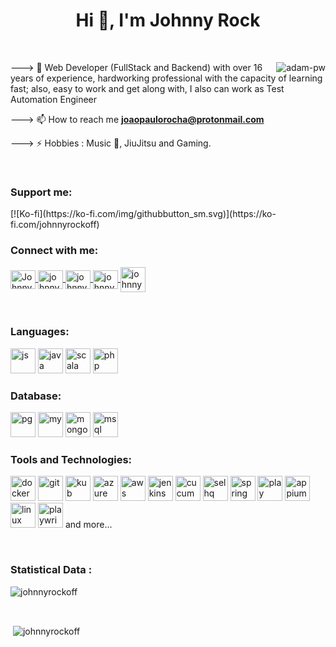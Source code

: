 <h1 align="center">Hi 👋, I'm Johnny Rock</h1>
<br>
<p>
   <img align="right" src="https://github.com/Adam-pw/Adam-pw/blob/main/animation_500_kxa883sd.gif" alt="adam-pw" />
</p>

---> 🌱 Web Developer (FullStack and Backend) with over 16 years of experience, hardworking professional with the capacity of learning fast; also, easy to work and get along with, I also can work as Test Automation Engineer

--->  📫 How to reach me **joaopaulorocha@protonmail.com** 

--->  ⚡ Hobbies : Music 🎵, JiuJitsu and Gaming. 

<br>

<h3 align="left">Support me:</h3>
[![Ko-fi](https://ko-fi.com/img/githubbutton_sm.svg)](https://ko-fi.com/johnnyrockoff)

<br>

<h3 align="left">Connect with me:</h3>

<p align="left">
   <a href="https://www.linkedin.com/in/joão-paulo-denobile-da-rocha/" target="blank">
   <img align="center" src="https://raw.githubusercontent.com/rahuldkjain/github-profile-readme-generator/master/src/images/icons/Social/linked-in-alt.svg" alt="Johnny Rock" height="30" width="40" />
   </a>
   <a href="https://instagram.com/johnnyrockoff" target="blank">
   <img align="center" src="https://raw.githubusercontent.com/rahuldkjain/github-profile-readme-generator/master/src/images/icons/Social/instagram.svg" alt="johnnyrockoff" height="30" width="40" />
   </a>
   <a href="https://www.hackerrank.com/johnnyrockoff" target="blank">
   <img align="center" src="https://raw.githubusercontent.com/rahuldkjain/github-profile-readme-generator/master/src/images/icons/Social/hackerrank.svg" alt="johnnyrockoff" height="30" width="40" />
   </a>
   <a href="https://bsky.app/profile/johnnyrockoff.bsky.social" target="blank">
   <img align="center" src="https://github.com/user-attachments/assets/481e6062-57f4-403a-b1df-64e98aa5c44a" alt="johnnyrockoff" height="30" width="40" />
   </a>
   <a href="https://twitch.tv/johnnyrockoff" target="blank">
   <img align="center" src="https://user-images.githubusercontent.com/3978637/211098203-e4ca1a42-9e1b-4bf1-84fb-bf87811859fe.png" alt="johnnyrockoff" height="40" width="40" />
   </a>
</p>

<br>

<h3 align="left">Languages:</h3>

<p align="left">
    <img src="https://user-images.githubusercontent.com/3978637/211089737-a43f8b1b-043b-4767-add5-55f3a3621733.png" alt="js" width="40" height="40" />
    <img src="https://user-images.githubusercontent.com/3978637/211090162-8183bd7c-a0db-47cb-8da2-913bc86d1484.png" alt="java" width="40" height="40" />
    <img src="https://user-images.githubusercontent.com/3978637/211091476-e0e3ce65-6537-4911-9480-b7c9e9fd3a8a.png" alt="scala" width="40" height="40" />
    <img src="https://user-images.githubusercontent.com/3978637/211092161-9264f5ed-a101-4600-b5b4-c0b0114ef9a2.png" alt="php" width="40" height="40" />
</p>

<h3 align="left">Database:</h3>

<p align="left">
    <img src="https://user-images.githubusercontent.com/3978637/211093080-4cd6030f-f5d1-4d1b-8c89-aff448160c04.png" alt="pg" width="40" height="40" />
    <img src="https://user-images.githubusercontent.com/3978637/211093117-6afb5c18-efeb-4a73-984d-81e733e376ec.png" alt="my" width="40" height="40" />
    <img src="https://user-images.githubusercontent.com/3978637/211093335-075854e9-1814-4152-9a0f-0eba01d6ca8f.png" alt="mongo" width="40" height="40" />
    <img src="https://user-images.githubusercontent.com/3978637/211093586-cd14f420-b109-4f4d-a81c-071cae5f3c54.png" alt="msql" width="40" height="40" />
</p>

<h3 align="left">Tools and Technologies:</h3>

<p align="left">
    <img src="https://user-images.githubusercontent.com/3978637/211095007-d2353841-b4dc-4631-8319-9d57d7e340e8.png" alt="docker" width="40" height="40" />
    <img src="https://user-images.githubusercontent.com/3978637/211096584-e295e0c0-b876-4489-8e27-0aaf052fc10a.png" alt="git" width="40" height="40" />
    <img src="https://user-images.githubusercontent.com/3978637/211096617-da531698-2bbe-4229-9cd0-862b3fad52fe.png" alt="kub" width="40" height="40" />
    <img src="https://user-images.githubusercontent.com/3978637/211096667-9d49c909-e044-4581-955a-b854f545d372.png" alt="azure" width="40" height="40" />
    <img src="https://user-images.githubusercontent.com/3978637/211096697-d00dd0bc-773e-4d05-997c-f0deb64d62e4.png" alt="aws" width="40" height="40" />
    <img src="https://user-images.githubusercontent.com/3978637/211096734-71e34153-e29c-43f2-b0a7-b694bf3837d6.png" alt="jenkins" width="40" height="40" />
    <img src="https://user-images.githubusercontent.com/3978637/211096767-5d3c612b-4fd2-4861-bd0d-451ae46ecf32.png" alt="cucumbe" width="40" height="40" />
    <img src="https://user-images.githubusercontent.com/3978637/211096805-ccb78041-b315-4fc3-adba-3da5675fe757.png" alt="selhq" width="40" height="40" />
    <img src="https://user-images.githubusercontent.com/3978637/211096847-1bf232bb-bfbb-4228-90db-96849bd0b0ec.png" alt="spring" width="40" height="40" />
    <img src="https://user-images.githubusercontent.com/3978637/211096887-061322bc-de51-4a72-a2b1-de94535bfcd5.png" alt="play" width="40" height="40" />
    <img src="https://user-images.githubusercontent.com/3978637/211096911-58962841-39c7-49f7-9c41-ce387930d65f.png" alt="appium" width="40" height="40" />
    <img src="https://user-images.githubusercontent.com/3978637/211096966-409c78ef-5424-484c-9c3f-6d37273a7e04.png" alt="linux" width="40" height="40" />
    <img src="https://user-images.githubusercontent.com/3978637/211413045-2f3beb08-f19f-48f2-a0ab-6ab031274eee.png" alt="playwright" width="40" height="40" />
    and more...
</p>

<br>

<h3>Statistical Data :</h3>
<p>
   <img align="center" src="https://github-readme-stats.vercel.app/api/top-langs?username=johnnyrockoff&show_icons=true&locale=en&bg_color=0d1117&text_color=ffffff&layout=compact" alt="johnnyrockoff" bg_color=#808080 />
</p>
<br>
<p>
    &nbsp;<img align="center" src="https://github-readme-stats.vercel.app/api?username=johnnyrockoff&show_icons=true&locale=en&bg_color=0d1117&text_color=ffffff&repo=convoychat" alt="johnnyrockoff" />
</p>

